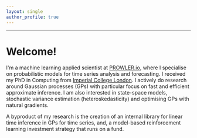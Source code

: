 ```yaml
---
layout: single
author_profile: true
---
```


---
# Welcome!

I'm a machine learning applied scientist at [PROWLER.io](www.prowler.io), where I specialise on probabilistic models for time series analysis and forecasting. I received my PhD in Computing from [Imperial College London](http://www.imperial.ac.uk/computing). I actively do research around Gaussian processes (GPs) with particular focus on fast and efficient approximate inference. I am also interested in state-space models, stochastic variance estimation (heteroskedasticity) and optimising GPs with natural gradients.

A byproduct of my research is the creation of an internal library for linear time inference in GPs for time series, and, a model-based reinforcement learning investment strategy that runs on a fund.
<!---
I'm a senior machine learning researcher at [PROWLER.io](www.prowler.io). I got my PhD in Computing from [Imperial College London](http://www.imperial.ac.uk/computing) focusing on Gaussian process models for facial behaviour analysis.
My current research interests are in statistical machine learning, and, in particular, probabilistic models with applications to autonomous decision making and model-based reinforcement learning.
--->



